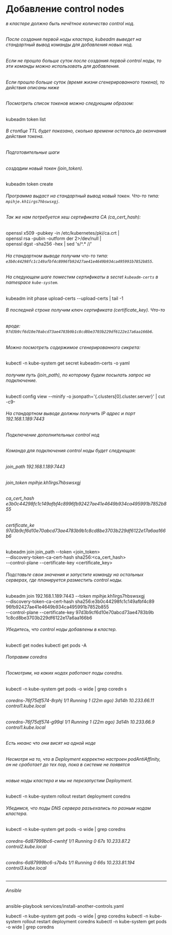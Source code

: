 # Добавление control nodes

######    в кластере должно быть нечётное количество control нод.
######    После создания первой ноды кластера, kubeadm выведет на стандартный вывод команды для добавления новых нод.
######    Если не прошло больше суток после создания первой control ноды, то эти команды можно использовать для добавления.
######    Если прошло больше суток (время жизни сгенерированного токена), то действия описаны ниже
######   
######    Посмотреть список токенов можно следующим образом: 

  kubeadm token list

######    В столбце TTL будет показано, сколько времени осталось до окончания действия токена.
######    Подготовительные шаги
######    создадим новый токен (_join_token_).

  kubeadm token create

######     Программа выдаст на стандартный вывод новый токен. Что-то типа: `mpihje.kh1irgs7hbswsxgj`.

######     Так же нам потребуется хеш сертификата CA (_ca_cert_hash_):

  openssl x509 -pubkey -in /etc/kubernetes/pki/ca.crt | \
        openssl rsa -pubin -outform der 2>/dev/null | \
        openssl dgst -sha256 -hex | sed 's/^.* //'


###### На стандартном выводе получим что-то типа: `e3b0c44298fc1c149afbf4c8996fb92427ae41e4649b934ca495991b7852b855`.


###### На следующем шаге поместим сертификаты в secret `kubeadm-certs` в namespace `kube-system`.

  kubeadm init phase upload-certs --upload-certs | tail -1

###### В последней строке получим ключ сертификата (_certificate_key_). Что-то 
###### вроде: `97d3b9cf6d10e70abcd73ae4783b9b1c8cd8be3703b229df6122e17a6aa166b6`.

###### Можно посмотреть содержимое сгенерированного сикрета:
  kubectl -n kube-system get secret kubeadm-certs -o yaml

###### получим путь (_join_path_), по которому будем посылать запрос на подключение.

  kubectl config view --minify -o jsonpath='{.clusters[0].cluster.server}' | cut -c9-

###### На стандартном выводе должны получить IP адрес и порт 192.168.1.189:7443

###### Подключение дополнительных control нод
###### Команда для подключения control ноды будет следующая:

###### join_path         192.168.1.189:7443
###### join_token         mpihje.kh1irgs7hbswsxgj
###### ca_cert_hash       e3b0c44298fc1c149afbf4c8996fb92427ae41e4649b934ca495991b7852b855
###### certificate_ke     97d3b9cf6d10e70abcd73ae4783b9b1c8cd8be3703b229df6122e17a6aa166b6

  kubeadm join join_path --token <join_token> \
    --discovery-token-ca-cert-hash sha256:<ca_cert_hash> \
    --control-plane --certificate-key <certificate_key>

###### Подставьте свои значения и запустите команду на остальных серверах, где планируется разместить control ноды.

  kubeadm join 192.168.1.189:7443 --token mpihje.kh1irgs7hbswsxgj \
    --discovery-token-ca-cert-hash sha256:e3b0c44298fc1c149afbf4c89 96fb92427ae41e4649b934ca495991b7852b855 \
    --control-plane --certificate-key 97d3b9cf6d10e70abcd73ae4783b9b  1c8cd8be3703b229df6122e17a6aa166b6


###### Убедитесь, что control ноды добавлены в кластер.

  kubectl get nodes
  kubectl get pods -A


###### Поправим coredns
###### Посмотрим, на каких нодах работают поды coredns.

  kubectl -n kube-system get pods -o wide | grep coredn s

###### coredns-76f75df574-8rphj                      1/1     Running   1 (22m ago)   3d14h   10.233.66.11    control1.kube.local   <none>           <none>
###### coredns-76f75df574-g99ql                      1/1     Running   1 (22m ago)   3d14h   10.233.66.9     control1.kube.local   <none>           <none>
 

###### Есть нюанс что они висят на одной ноде  
###### Несмотря на то, что в Deployment корректно настроен podAntiAffinity, он не сработает до тех пор, пока в системе не появятся
###### новые ноды кластера и мы не перезапустим Deployment.

  kubectl -n kube-system rollout restart deployment coredns

###### Убедимся, что поды DNS сервера разъехались по разным нодам кластера.

  kubectl -n kube-system get pods -o wide | grep coredns

###### coredns-6d87999bc6-cwnhf                      1/1     Running   0             67s     10.233.87.2     control2.kube.local   <none>           <none>
###### coredns-6d87999bc6-s7b4s                      1/1     Running   0             66s     10.233.81.194   control3.kube.local   <none>           <none>

---
###### Ansible 

  ansible-playbook services/install-another-controls.yaml 

  kubectl -n kube-system get pods -o wide | grep coredns
  kubectl -n kube-system rollout restart deployment coredns
  kubectl -n kube-system get pods -o wide | grep coredns